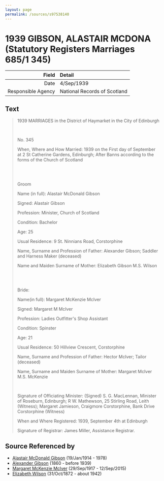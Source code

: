 ```yaml
---
layout: page
permalink: /sources/s97538140
---
```


# 1939 GIBSON, ALASTAIR MCDONA (Statutory Registers Marriages 685/1 345)

Field | Detail
---:|:---
Date | 4/Sep/1939
Responsible Agency | National Records of Scotland

## Text

> 1939 MARRIAGES in the District of Haymarket in the City of Edinburgh
>
> <br/>
>
> No. 345
>
> When, Where and How Married: 1939 on the First day of September at 2 St Catherine Gardens, Edinburgh; After Banns according to the forms of the Church of Scotland
>
> <br/>
>
> <br/>
>
> Groom
>
> Name (in full): Alastair McDonald Gibson
>
> Signed: Alastair Gibson
>
> Profession: Minister, Church of Scotland
>
> Condition: Bachelor
>
> Age: 25
>
> Usual Residence: 9 St. Ninnians Road, Corstorphine
>
> Name, Surname and Profession of Father: Alexander Gibson; Saddler and Harness Maker (deceased)
>
> Name and Maiden Surname of Mother: Elizabeth Gibson M.S. Wilson
>
> <br/>
>
> <br/>
>
> Bride:
>
> Name(in full): Margaret McKenzie McIver
>
> Signed: Margaret M McIver
>
> Profession: Ladies Outfitter's Shop Assistant
>
> Condition: Spinster
>
> Age: 21
>
> Usual Residence: 50 Hillview Crescent, Corstorphine
>
> Name, Surname and Profession of Father: Hector McIver; Tailor (deceased)
>
> Name, Surname and Maiden Surname of Mother: Margaret McIver M.S. McKenzie
>
> <br/>
>
> Signature of Officiating Minister: (Signed) S. G. MacLennan, Minister of Roseburn, Edinburgh; R W. Mathewson, 25 Stirling Road, Leith (Witness); Margaret Jamieson, Craigmore Corstorphine, Bank Drive Corstorphine (Witness)
>
> When and Where Registered: 1939, September 4th at Edinburgh
>
> Signature of Registrar: James Miller, Assistance Registrar.
>

## Source Referenced by

* [Alastair McDonald Gibson](../people/@3963708@-alastair-mcdonald-gibson-b1914-1-19-d1978.md) (19/Jan/1914 - 1978)
* [Alexander Gibson](../people/@21968540@-alexander-gibson-b1860-d1939.md) (1860 - before 1939)
* [Margaret McKenzie McIver](../people/@24380064@-margaret-mckenzie-mciver-b1917-9-29-d2015-9-12.md) (29/Sep/1917 - 12/Sep/2015)
* [Elizabeth Wilson](../people/@71295041@-elizabeth-wilson-b1872-10-31-d1942.md) (31/Oct/1872 - about 1942)
